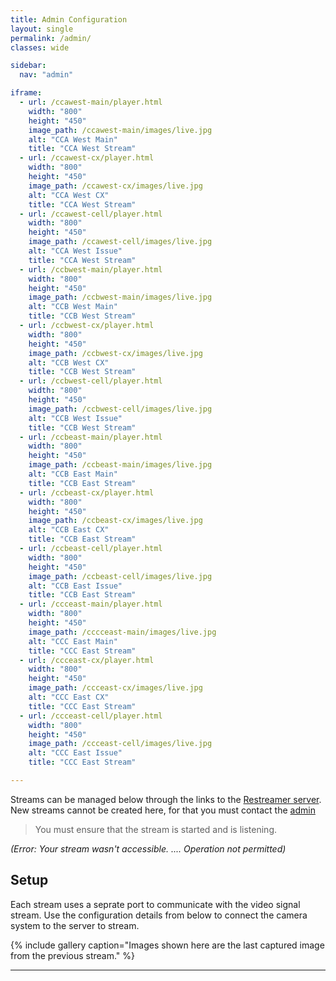 ```yaml
---
title: Admin Configuration
layout: single
permalink: /admin/
classes: wide

sidebar:
  nav: "admin"

iframe:
  - url: /ccawest-main/player.html
    width: "800"
    height: "450"
    image_path: /ccawest-main/images/live.jpg
    alt: "CCA West Main"
    title: "CCA West Stream"
  - url: /ccawest-cx/player.html
    width: "800"
    height: "450"
    image_path: /ccawest-cx/images/live.jpg
    alt: "CCA West CX"
    title: "CCA West Stream"
  - url: /ccawest-cell/player.html
    width: "800"
    height: "450"
    image_path: /ccawest-cell/images/live.jpg
    alt: "CCA West Issue"
    title: "CCA West Stream"
  - url: /ccbwest-main/player.html
    width: "800"
    height: "450"
    image_path: /ccbwest-main/images/live.jpg
    alt: "CCB West Main"
    title: "CCB West Stream"
  - url: /ccbwest-cx/player.html
    width: "800"
    height: "450"
    image_path: /ccbwest-cx/images/live.jpg
    alt: "CCB West CX"
    title: "CCB West Stream"
  - url: /ccbwest-cell/player.html
    width: "800"
    height: "450"
    image_path: /ccbwest-cell/images/live.jpg
    alt: "CCB West Issue"
    title: "CCB West Stream"
  - url: /ccbeast-main/player.html
    width: "800"
    height: "450"    
    image_path: /ccbeast-main/images/live.jpg
    alt: "CCB East Main"
    title: "CCB East Stream"
  - url: /ccbeast-cx/player.html
    width: "800"
    height: "450"
    image_path: /ccbeast-cx/images/live.jpg
    alt: "CCB East CX"
    title: "CCB East Stream"
  - url: /ccbeast-cell/player.html
    width: "800"
    height: "450"
    image_path: /ccbeast-cell/images/live.jpg
    alt: "CCB East Issue"
    title: "CCB East Stream"
  - url: /ccceast-main/player.html
    width: "800"
    height: "450"
    image_path: /cccceast-main/images/live.jpg
    alt: "CCC East Main"
    title: "CCC East Stream"
  - url: /ccceast-cx/player.html
    width: "800"
    height: "450"
    image_path: /ccceast-cx/images/live.jpg
    alt: "CCC East CX"
    title: "CCC East Stream"
  - url: /ccceast-cell/player.html
    width: "800"
    height: "450"
    image_path: /ccceast-cell/images/live.jpg
    alt: "CCC East Issue"
    title: "CCC East Stream"

---
```


Streams can be managed below through the links to the [Restreamer server](https://github.com/datarhei/restreamer). New streams cannot be created here, for that you must contact the [admin](mailto:james@site-walk.org) 

> You must ensure that the stream is started and is listening. 

*(Error: Your stream wasn't accessible. .... Operation not permitted)*

## Setup


Each stream uses a seprate port to communicate with the video signal stream. Use the configuration details from below to connect the camera system to the server to stream.


{% include gallery caption="Images shown here are the last captured image from the previous stream." %}

---

